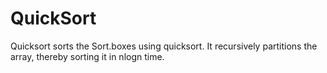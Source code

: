 # QuickSort

Quicksort sorts the Sort.boxes using quicksort. It recursively partitions the array, thereby sorting it in nlogn time.
